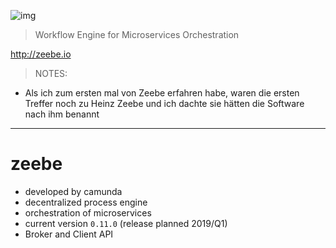 

![img](images/logo-zeebe.png) <!-- .element: style="width:800px" -->

> Workflow Engine for Microservices Orchestration

http://zeebe.io

<!-- .slide: data-background="#EEE" -->

>NOTES:
* Als ich zum ersten mal von Zeebe erfahren habe, waren die ersten Treffer noch zu Heinz Zeebe und ich dachte sie hätten die Software nach ihm benannt 

---

# zeebe

* developed by camunda
* decentralized process engine
* orchestration of microservices
* current version `0.11.0` (release planned 2019/Q1)
* Broker and Client API
